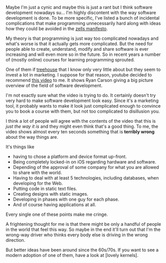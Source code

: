 Maybe I'm just a cynic and maybe this is just a rant but I think software development nowadays su... I'm highly discontent with the way software development is done. To be more specific, I've listed a bunch of incidental complications that make programming unnecessarily hard along with ideas how they could be avoided in the [zells manifesto][manifesto].

My theory is that programming is just way too complicated nowadays and what's worse is that it actually gets more complicated. But the need for people able to create, understand, modify and share software is ever increasing and will even more so in the future. So in recent years a number of (mostly online) courses for learning programming sprouted.

One of them if [treehouse] that I know only very little about but they seem to invest a lot in marketing. I suppose for that reason, youtube decided to recommend [this video][video] to me. It shows Ryan Carson giving a big picture overview of the field of software development.

I'm not exactly sure what the video is trying to do. It certainly doesn't try very hard to make software development look easy. Since it's a marketing tool, it probably wants to make it look just complicated enough to convince you to book a course with them, but not too complicated to disillusion you.

I think a lot of people will agree with the contents of the video that this is *just the way it is* and they might even think that's a good thing. To me, the video shows almost every ten seconds something that is **terribly wrong** about the way things are.

It's things like 

- having to chose a platform and device format up-front.
- Being completely locked-in on iOS regarding hardware and software.
- Depending of the approval of some company for what you are allowed to share with the world.
- Having to deal with at least 5 technologies, including databases, when developing for the Web.
- Putting code in static text files.
- Creating designs with static images.
- Developing in phases with one guy for each phase. 
- And of course having applications at all.

Every single one of these points make me cringe.

A frightening thought for me is that there might be only a handful of people in the world that feel this way. So maybe in the end it'll turn out that I'm the wrong-way driver who thinks every body else is driving in the wrong direction.

But better ideas have been around since the 60s/70s. If you want to see a modern adoption of one of them, have a look at [lovely kernels].

[manifesto]: https://github.com/zells/core/blob/master/manifesto.md
[video]: https://www.youtube.com/watch?v=i5qpS_D8Law
[treehouse]: https://teamtreehouse.com/
[lively kernels]: https://www.youtube.com/watch?v=QTJRwKOFddc
